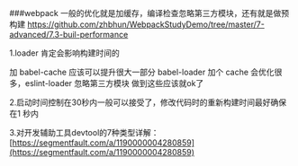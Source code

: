 
###webpack 一般的优化就是加缓存，编译检查忽略第三方模块，还有就是做预构建
https://github.com/zhbhun/WebpackStudyDemo/tree/master/7-advanced/7.3-buil-performance

1.loader 肯定会影响构建时间的

加 babel-cache 应该可以提升很大一部分
babel-loader 加个 cache 会优化很多，eslint-loader 忽略第三方模块 做到这些应该就ok了

2.启动时间控制在30秒内一般可以接受了，修改代码时的重新构建时间最好确保在1 秒内


3.对开发辅助工具devtool的7种类型详解：
[https://segmentfault.com/a/1190000004280859](https://segmentfault.com/a/1190000004280859)